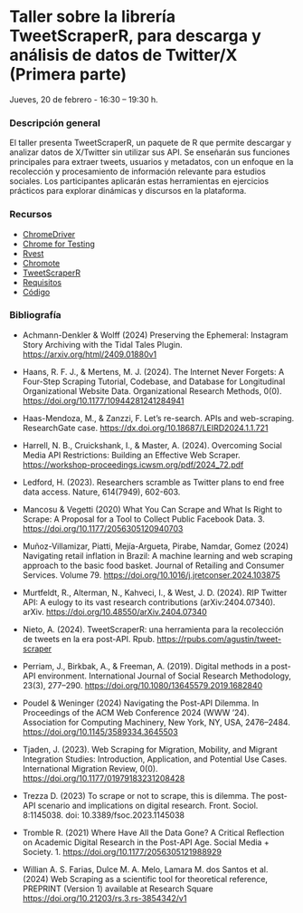 Taller sobre la librería TweetScraperR, para descarga y análisis de datos de Twitter/X (Primera parte)
================

Jueves, 20 de febrero - 16:30 – 19:30 h.

### Descripción general

El taller presenta TweetScraperR, un paquete de R que permite descargar y analizar datos de X/Twitter sin utilizar sus API. Se enseñarán sus funciones principales para extraer tweets, usuarios y metadatos, con un enfoque en la recolección y procesamiento de información relevante para estudios sociales. Los participantes aplicarán estas herramientas en ejercicios prácticos para explorar dinámicas y discursos en la plataforma.

### Recursos

- [ChromeDriver](https://developer.chrome.com/docs/chromedriver/downloads)
- [Chrome for Testing](https://googlechromelabs.github.io/chrome-for-testing/)
- [Rvest](https://rvest.tidyverse.org/)
- [Chromote](https://rstudio.github.io/chromote/)
- [TweetScraperR](https://github.com/agusnieto77/TweetScraperR/)
- [Requisitos](https://github.com/agusnieto77/TweetScraperR/blob/main/Requisitos.md)
- [Código](https://github.com/agusnieto77/taller-tweet-scraper/tree/main/Scripts)

### Bibliografía

-  Achmann-Denkler & Wolff (2024) Preserving the Ephemeral: Instagram Story Archiving with the Tidal Tales Plugin. https://arxiv.org/html/2409.01880v1

-  Haans, R. F. J., & Mertens, M. J. (2024). The Internet Never Forgets: A Four-Step Scraping Tutorial, Codebase, and Database for Longitudinal Organizational Website Data. Organizational Research Methods, 0(0). https://doi.org/10.1177/10944281241284941

-  Haas-Mendoza, M., & Zanzzi, F. Let’s re-search. APIs and web-scraping. ResearchGate case. https://dx.doi.org/10.18687/LEIRD2024.1.1.721

-  Harrell, N. B., Cruickshank, I., & Master, A. (2024). Overcoming Social Media API Restrictions: Building an Effective Web Scraper. https://workshop-proceedings.icwsm.org/pdf/2024_72.pdf

- Ledford, H. (2023). Researchers scramble as Twitter plans to end free data access. Nature, 614(7949), 602-603.

-  Mancosu & Vegetti (2020) What You Can Scrape and What Is Right to Scrape: A Proposal for a Tool to Collect Public Facebook Data. 3.
 https://doi.org/10.1177/2056305120940703

-  Muñoz-Villamizar, Piatti, Mejía-Argueta, Pirabe, Namdar, Gomez (2024) Navigating retail inflation in Brazil: A machine learning and web scraping approach to the basic food basket. Journal of Retailing and Consumer Services. Volume 79. https://doi.org/10.1016/j.jretconser.2024.103875

- Murtfeldt, R., Alterman, N., Kahveci, I., & West, J. D. (2024). RIP Twitter API: A eulogy to its vast research contributions (arXiv:2404.07340). arXiv. https://doi.org/10.48550/arXiv.2404.07340

- Nieto, A. (2024). TweetScraperR: una herramienta para la recolección de tweets en la era post-API. Rpub. https://rpubs.com/agustin/tweet-scraper

-  Perriam, J., Birkbak, A., & Freeman, A. (2019). Digital methods in a post-API environment. International Journal of Social Research Methodology, 23(3), 277–290. https://doi.org/10.1080/13645579.2019.1682840

- Poudel & Weninger (2024) Navigating the Post-API Dilemma. In Proceedings of the ACM Web Conference 2024 (WWW ’24). Association for Computing Machinery, New York, NY, USA, 2476–2484. https://doi.org/10.1145/3589334.3645503

- Tjaden, J. (2023). Web Scraping for Migration, Mobility, and Migrant Integration Studies: Introduction, Application, and Potential Use Cases. International Migration Review, 0(0). https://doi.org/10.1177/01979183231208428

- Trezza D. (2023) To scrape or not to scrape, this is dilemma. The post-API scenario and implications on digital research. Front. Sociol. 8:1145038. doi: 10.3389/fsoc.2023.1145038

- Tromble R. (2021) Where Have All the Data Gone? A Critical Reflection on Academic Digital Research in the Post-API Age. Social Media + Society. 1. https://doi.org/10.1177/2056305121988929 

-  Willian A. S. Farias, Dulce M. A. Melo, Lamara M. dos Santos et al. (2024) Web Scraping as a scientific tool for theoretical reference, PREPRINT (Version 1) available at Research Square https://doi.org/10.21203/rs.3.rs-3854342/v1
